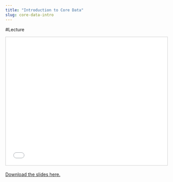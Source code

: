 ```yaml
---
title: "Introduction to Core Data"
slug: core-data-intro
---
```


#Lecture

<iframe src="//www.slideshare.net/slideshow/embed_code/key/qP4WwYUXKIEXZr" width="100%" height="400" frameborder="0" marginwidth="0" marginheight="0" scrolling="no" style="border:1px solid #CCC; border-width:1px; margin-bottom:5px; max-width: 100%;" allowfullscreen> </iframe>

[Download the slides here.](https://s3.amazonaws.com/mgwu-misc/MS-17/Slides/CoreData.pdf)